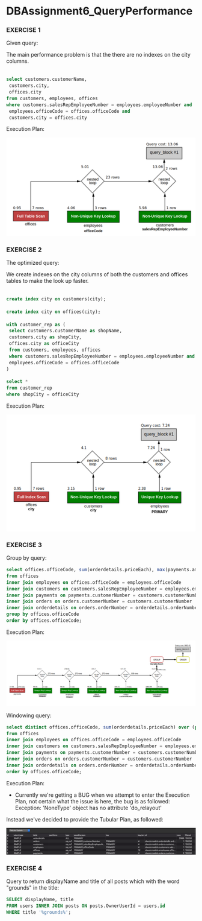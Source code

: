 # DBAssignment6_QueryPerformance

### EXERCISE 1

Given query:

The main performance problem is that the there are no indexes on the city columns.

``` sql

select customers.customerName,
 customers.city,
 offices.city
from customers, employees, offices
where customers.salesRepEmployeeNumber = employees.employeeNumber and
 employees.officeCode = offices.officeCode and
 customers.city = offices.city

```

Execution Plan:

![alt text](https://github.com/FarkIst/DBAssignment6_QueryPerformance/blob/master/Exercise_1_Execution_Plan.png)

### EXERCISE 2 

The optimized query:

We create indexes on the city columns of both the customers and offices tables to make the look up faster.

``` sql

create index city on customers(city);

create index city on offices(city);

with customer_rep as (
 select customers.customerName as shopName,
 customers.city as shopCity,
 offices.city as officeCity
 from customers, employees, offices
 where customers.salesRepEmployeeNumber = employees.employeeNumber and
 employees.officeCode = offices.officeCode
)

select *
from customer_rep
where shopCity = officeCity

```
Execution Plan:

![alt text](https://github.com/FarkIst/DBAssignment6_QueryPerformance/blob/master/Exercise_2_Execution_Plan.png)

### EXERCISE 3 

Group by query:

``` sql
select offices.officeCode, sum(orderdetails.priceEach), max(payments.amount)
from offices
inner join employees on offices.officeCode = employees.officeCode
inner join customers on customers.salesRepEmployeeNumber = employees.employeeNumber
inner join payments on payments.customerNumber = customers.customerNumber
inner join orders on orders.customerNumber = customers.customerNumber
inner join orderdetails on orders.orderNumber = orderdetails.orderNumber
group by offices.officeCode
order by offices.officeCode;
```
Execution Plan:

![alt text](https://github.com/FarkIst/DBAssignment6_QueryPerformance/blob/master/Exercise_3_Execution_Plan_Group_By.png)

Windowing query:

``` sql
select distinct offices.officeCode, sum(orderdetails.priceEach) over (partition by offices.officeCode),max(payments.amount) over (partition by offices.officeCode)
from offices
inner join employees on offices.officeCode = employees.officeCode
inner join customers on customers.salesRepEmployeeNumber = employees.employeeNumber
inner join payments on payments.customerNumber = customers.customerNumber
inner join orders on orders.customerNumber = customers.customerNumber
inner join orderdetails on orders.orderNumber = orderdetails.orderNumber
order by offices.officeCode;
```
Execution Plan: 
* Currently we're getting a BUG when we attempt to enter the Execution Plan, not certain what the issue is here, the bug is as followed: Exception: 'NoneType' object has no attribute 'do_relayout'

Instead we've decided to provide the Tubular Plan, as followed: 

![alt text](https://github.com/FarkIst/DBAssignment6_QueryPerformance/blob/master/Exercise_3_Execution_Plan_Tubular.png)

### EXERCISE 4 

Query to return displayName and title of all posts which with the word "grounds" in the title: 

``` sql
SELECT displayName, title 
FROM users INNER JOIN posts ON posts.OwnerUserId = users.id 
WHERE title '%grounds%';
```
